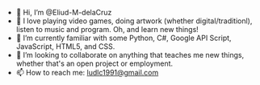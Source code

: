 - 👋 Hi, I’m @Eliud-M-delaCruz
- 👀 I love playing video games, doing artwork (whether digital/traditionl), listen to music and program. Oh, and learn new things!
- 🌱 I’m currently familiar with some Python, C#, Google API Script, JavaScript, HTML5, and CSS.
- 💞️ I’m looking to collaborate on anything that teaches me new things, whether that's an open project or employment.
- 📫 How to reach me: ludlc1991@gmail.com

<!---
Eliud-M-delaCruz/Eliud-M-delaCruz is a ✨ special ✨ repository because its `README.md` (this file) appears on your GitHub profile.
You can click the Preview link to take a look at your changes.
--->
